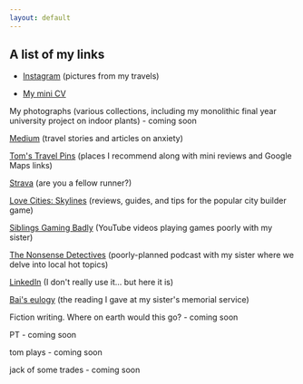 ```yaml
---
layout: default
---
```


## A list of my links

- [Instagram](https://www.instagram.com/tomwbond/) (pictures from my travels)

- [My mini CV](https://tombond.uk/)

My photographs (various collections, including my monolithic final year university project on indoor plants) - coming soon

[Medium](https://medium.com/@tomwbond) (travel stories and articles on anxiety)

[Tom's Travel Pins](https://tomwbond.github.io/pins/) (places I recommend along with mini reviews and Google Maps links)

[Strava](https://www.strava.com/athletes/8772755) (are you a fellow runner?)

[Love Cities: Skylines](https://www.lovecitiesskylines.com/) (reviews, guides, and tips for the popular city builder game)

[Siblings Gaming Badly](https://www.youtube.com/@SiblingsGamingBadly) (YouTube videos playing games poorly with my sister)

[The Nonsense Detectives](https://podcasters.spotify.com/pod/show/nonsensedetectives/episodes/Local-issues-under-the-microscope-e2hu6oo) (poorly-planned podcast with my sister where we delve into local hot topics)

[LinkedIn](https://www.linkedin.com/in/tomwbond/) (I don't really use it... but here it is)

[Bai's eulogy](https://tomwbond.github.io/bai/) (the reading I gave at my sister's memorial service)

Fiction writing. Where on earth would this go? - coming soon

PT - coming soon

tom plays - coming soon

jack of some trades - coming soon

